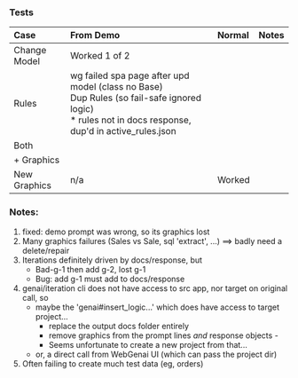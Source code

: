 ### Tests

| Case           | From Demo      | Normal | Notes |
| :------------- | :------------- | :----- | :----- |
| Change Model   | Worked 1 of 2
| Rules          | wg failed spa page after upd model (class no Base)<br>Dup Rules (so fail-safe ignored logic)<br>* rules not in docs response, dup'd in active_rules.json
| Both
| + Graphics
| New Graphics   | n/a            | Worked


### Notes:

1. fixed: demo prompt was wrong, so its graphics lost
2. Many graphics failures (Sales vs Sale, sql 'extract', ...) ==> badly need a delete/repair
3. Iterations definitely driven by docs/response, but
    * Bad-g-1 then add g-2, lost g-1
    * Bug: add g-1 must add to docs/response
4. genai/iteration cli does not have access to src app, nor target on original call, so 
    * maybe the 'genai#insert_logic...' which does have access to target project...
        * replace the output docs folder entirely
        * remove graphics from the prompt lines *and* response objects - 
        * Seems unfortunate to create a new project from that...
    * or, a direct call from WebGenai UI (which can pass the project dir)
5. Often failing to create much test data (eg, orders)
